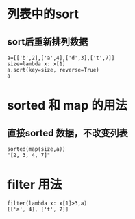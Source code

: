 # 列表中的sort
## sort后重新排列数据
```
a=[['b',2],['a',4],['d',3],['t',7]]
size=lambda x: x[1]
a.sort(key=size, reverse=True)
a
```
# sorted 和 map 的用法
## 直接sorted 数据，不改变列表
```
sorted(map(size,a))
"[2, 3, 4, 7]"
```

# filter 用法
```
filter(lambda x: x[1]>3,a)
[['a', 4], ['t', 7]]
```
